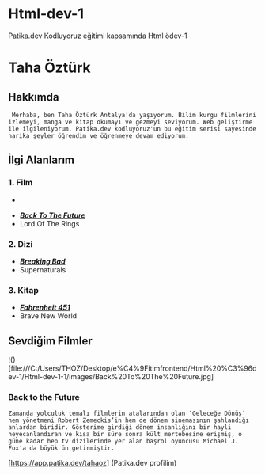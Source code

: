 # Html-dev-1
Patika.dev Kodluyoruz eğitimi kapsamında Html ödev-1
# Taha Öztürk
## Hakkımda
` Merhaba, ben Taha Öztürk Antalya'da yaşıyorum. Bilim kurgu filmlerini izlemeyi, manga ve kitap okumayı ve gezmeyi seviyorum. Web geliştirme ile ilgileniyorum. Patika.dev kodluyoruz'un bu eğitim serisi sayesinde harika şeyler öğrendim ve öğrenmeye devam ediyorum.` 
## İlgi Alanlarım
### 1. Film
* 
-  [**_Back To The Future_**](https://www.imdb.com/title/tt0088763/)
- Lord Of The Rings 
### 2. Dizi
- [**_Breaking Bad_**](https://www.imdb.com/title/tt0460681/?ref_=fn_al_tt_1) 
- Supernaturals
### 3. Kitap
- [**_Fahrenheit 451_**](https://www.goodreads.com/book/show/13079982-fahrenheit-451)
- Brave New World
## Sevdiğim Filmler
!()[file:///C:/Users/THOZ/Desktop/e%C4%9Fitimfrontend/Html%20%C3%96dev-1/Html-dev-1-1/images/Back%20To%20The%20Future.jpg]
### Back to the Future
` Zamanda yolculuk temalı filmlerin atalarından olan ‘Geleceğe Dönüş’ hem yönetmeni Robert Zemeckis’in hem de dönem sinemasının şahlandığı anlardan biridir. Gösterime girdiği dönem insanlığını bir hayli heyecanlandıran ve kısa bir süre sonra kült mertebesine erişmiş, o güne kadar hep tv dizilerinde yer alan başrol oyuncusu Michael J. Fox'a da büyük ün getirmiştir. `

[https://app.patika.dev/tahaoz] (Patika.dev profilim)